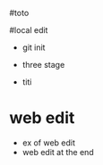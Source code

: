 #toto

#local edit

* git init 
* three stage

* titi

# web edit 
* ex of web edit
* web edit at the end
